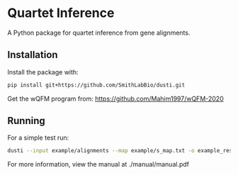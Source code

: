# Quartet Inference

A Python package for quartet inference from gene alignments.

## Installation

Install the package with:

```bash
pip install git+https://github.com/SmithLabBio/dusti.git
```

Get the wQFM program from: https://github.com/Mahim1997/wQFM-2020

## Running

For a simple test run:
```bash
dusti --input example/alignments --map example/s_map.txt -o example_results/results --qfm ~/Documents/programs/wQFM-2020/wQFM-v1.4.jar --svd --parsimony
```

For more information, view the manual at ./manual/manual.pdf
